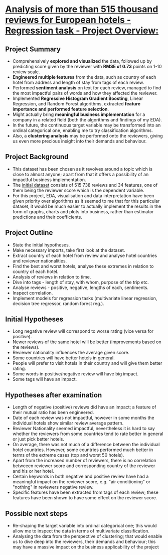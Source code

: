 # [Analysis of more than 515 thousand reviews for European hotels - Regression task - Project Overview:](https://t-ded.github.io/t-ded-portfolio/projects/hotel-reviews/)


## Project Summary

- Comprehensively **explored and visualized** the data, followed up by predicting score given by the reviewer with **RMSE of 0.73** points on 1-10 review scale.
- **Engineered multiple features** from the data, such as country of each hotel from address and length of stay from tags of each review.
- Performed **sentiment analysis** on text for each review, managed to find the most impactful pairs of words and how they affected the reviewer.
- Implemented **Regressive Histogram Gradient Boosting**, Linear Regression, and Random Forest algorithms, extracted **feature importance and performed feature selection**.
- Might actually bring **meaningful business implementation** for a company in a related field (both the algorithms and findings of my EDA).
- In the future, the continuous target variable may be transformed into an ordinal categorical one, enabling me to try classification algorithms.
- Also, a **clustering analysis** may be performed onto the reviewers, giving us even more precious insight into their demands and behaviour.

## Project Background

- This dataset has been chosen as it revolves around a topic which is close to almost anyone; apart from that it offers a possibility of an impactful business implementation.
- The [initial dataset](https://www.kaggle.com/jiashenliu/515k-hotel-reviews-data-in-europe) consists of 515 738 reviews and 34 features, one of them being the reviewer score which is the dependent variable.
- For this project, EDA, visualisation and data interpretation have been given priority over algorithms as it seemed to me that for this particular dataset, it would be much easier to actually implement the results in the form of graphs, charts and plots into business, rather than estimator predictions and their coefficients.

## Project Outline

- State the initial hypotheses.
- Make necessary imports, take first look at the dataset.
- Extract country of each hotel from review and analyse hotel countries and reviewer nationalities.
- Find the best and worst hotels, analyse these extremes in relation to country of each hotel.
- Analysis of reviews in relation to time.
- Dive into tags - length of stay, with whom, purpose of the trip etc.
- Analyse reviews - positive, negative, lengths of each, sentiments.
- Inspect correlation.
- Implement models for regression tasks (multivariate linear regression, decision tree regressor, random forest reg.).

## Initial Hypotheses

- Long negative review will correspond to worse rating (vice versa for positive).
- Newer reviews of the same hotel will be better (improvements based on the reviews).
- Reviewer nationality influences the average given score.
- Some countries will have better hotels in general.
- People will prefer to visit hotels in their country and will give them better rating.
- Some words in positive/negative review will have big impact.
- Some tags will have an impact.

## Hypotheses after examination

- Length of negative (positive) reviews did have an impact; a feature of their mutual ratio has been engineered.
- Date of each review was not impactful, however in some months the individual hotels show similar review average pattern.
- Reviewer Nationality seemed impactful, nevertheless it is hard to say whether the reviewers from some countries tend to rate better in general or just pick better hotels.
- On average, there was not much of a difference between the individual hotel countries. However, some countries performed much better in terms of the extreme cases (top and worst 50 hotels).
- Apart from the increased number of reviewers, there is no correlation betweeen reviewer score and corresponding country of the reviewer and his or her hotel.
- Certain keywords in both negative and positive review have had a meaningful impact on the reviewer score, e.g. "air conditioning" or "nothing" in reviewers negative review.
- Specific features have been extracted from tags of each review; these features have been shown to have some effect on the reviewer score.

## Possible next steps

- Re-shaping the target variable into ordinal categorical one; this would allow me to inspect the data in terms of multivariate classification.
- Analysing the data from the perspective of clustering; that would enable us to dive deep into the reviewers, their demands and behaviour; this may have a massive impact on the business applicability of the project
